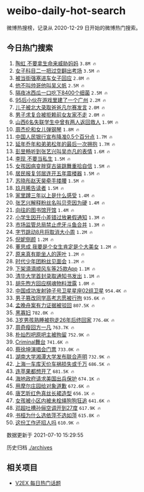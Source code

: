 # weibo-daily-hot-search

微博热搜榜，记录从 2020-12-29 日开始的微博热门搜索。

## 今日热门搜索

<!-- BEGIN -->

1. [陶虹 不要拿生命来威胁妈妈](https://s.weibo.com/weibo?q=%E9%99%B6%E8%99%B9%20%E4%B8%8D%E8%A6%81%E6%8B%BF%E7%94%9F%E5%91%BD%E6%9D%A5%E5%A8%81%E8%83%81%E5%A6%88%E5%A6%88&Refer=top) `3.8M 🔥`
1. [女子科目二一把过空翻出考场](https://s.weibo.com/weibo?q=%23%E5%A5%B3%E5%AD%90%E7%A7%91%E7%9B%AE%E4%BA%8C%E4%B8%80%E6%8A%8A%E8%BF%87%E7%A9%BA%E7%BF%BB%E5%87%BA%E8%80%83%E5%9C%BA%23&Refer=top) `3.5M 🔥`
1. [被当街强塞进车女子回应](https://s.weibo.com/weibo?q=%23%E8%A2%AB%E5%BD%93%E8%A1%97%E5%BC%BA%E5%A1%9E%E8%BF%9B%E8%BD%A6%E5%A5%B3%E5%AD%90%E5%9B%9E%E5%BA%94%23&Refer=top) `2.8M 🔥`
1. [他不叫帅哥他叫吴义帆](https://s.weibo.com/weibo?q=%23%E4%BB%96%E4%B8%8D%E5%8F%AB%E5%B8%85%E5%93%A5%E4%BB%96%E5%8F%AB%E5%90%B4%E4%B9%89%E5%B8%86%23&Refer=top) `2.5M 🔥`
1. [隔夜冰西瓜一口吃下8400个细菌](https://s.weibo.com/weibo?q=%23%E9%9A%94%E5%A4%9C%E5%86%B0%E8%A5%BF%E7%93%9C%E4%B8%80%E5%8F%A3%E5%90%83%E4%B8%8B8400%E4%B8%AA%E7%BB%86%E8%8F%8C%23&Refer=top) `2.5M 🔥`
1. [95后小伙在游戏里建了一个广州](https://s.weibo.com/weibo?q=%2395%E5%90%8E%E5%B0%8F%E4%BC%99%E5%9C%A8%E6%B8%B8%E6%88%8F%E9%87%8C%E5%BB%BA%E4%BA%86%E4%B8%80%E4%B8%AA%E5%B9%BF%E5%B7%9E%23&Refer=top) `2.2M 🔥`
1. [儿子被北大录取爸爸凡尔赛发言](https://s.weibo.com/weibo?q=%23%E5%84%BF%E5%AD%90%E8%A2%AB%E5%8C%97%E5%A4%A7%E5%BD%95%E5%8F%96%E7%88%B8%E7%88%B8%E5%87%A1%E5%B0%94%E8%B5%9B%E5%8F%91%E8%A8%80%23&Refer=top) `2.0M 🔥`
1. [男子求复合被拒赖前女友家不走](https://s.weibo.com/weibo?q=%23%E7%94%B7%E5%AD%90%E6%B1%82%E5%A4%8D%E5%90%88%E8%A2%AB%E6%8B%92%E8%B5%96%E5%89%8D%E5%A5%B3%E5%8F%8B%E5%AE%B6%E4%B8%8D%E8%B5%B0%23&Refer=top) `2.0M 🔥`
1. [山西6名失联学生中曾有两人返回救人](https://s.weibo.com/weibo?q=%23%E5%B1%B1%E8%A5%BF6%E5%90%8D%E5%A4%B1%E8%81%94%E5%AD%A6%E7%94%9F%E4%B8%AD%E6%9B%BE%E6%9C%89%E4%B8%A4%E4%BA%BA%E8%BF%94%E5%9B%9E%E6%95%91%E4%BA%BA%23&Refer=top) `1.9M 🔥`
1. [周杰伦和女儿弹钢琴](https://s.weibo.com/weibo?q=%23%E5%91%A8%E6%9D%B0%E4%BC%A6%E5%92%8C%E5%A5%B3%E5%84%BF%E5%BC%B9%E9%92%A2%E7%90%B4%23&Refer=top) `1.8M 🔥`
1. [中国人民银行宣布降准0.5个百分点](https://s.weibo.com/weibo?q=%23%E4%B8%AD%E5%9B%BD%E4%BA%BA%E6%B0%91%E9%93%B6%E8%A1%8C%E5%AE%A3%E5%B8%83%E9%99%8D%E5%87%860.5%E4%B8%AA%E7%99%BE%E5%88%86%E7%82%B9%23&Refer=top) `1.7M 🔥`
1. [延年乔年和弟弟松年的最后一次拥抱](https://s.weibo.com/weibo?q=%23%E5%BB%B6%E5%B9%B4%E4%B9%94%E5%B9%B4%E5%92%8C%E5%BC%9F%E5%BC%9F%E6%9D%BE%E5%B9%B4%E7%9A%84%E6%9C%80%E5%90%8E%E4%B8%80%E6%AC%A1%E6%8B%A5%E6%8A%B1%23&Refer=top) `1.7M 🔥`
1. [彭昱畅听到张艺兴叫吴亦凡的表情](https://s.weibo.com/weibo?q=%23%E5%BD%AD%E6%98%B1%E7%95%85%E5%90%AC%E5%88%B0%E5%BC%A0%E8%89%BA%E5%85%B4%E5%8F%AB%E5%90%B4%E4%BA%A6%E5%87%A1%E7%9A%84%E8%A1%A8%E6%83%85%23&Refer=top) `1.6M 🔥`
1. [李现 不要当私生](https://s.weibo.com/weibo?q=%E6%9D%8E%E7%8E%B0%20%E4%B8%8D%E8%A6%81%E5%BD%93%E7%A7%81%E7%94%9F&Refer=top) `1.5M 🔥`
1. [女孩因病变胖穿古装跳舞重拾自信](https://s.weibo.com/weibo?q=%23%E5%A5%B3%E5%AD%A9%E5%9B%A0%E7%97%85%E5%8F%98%E8%83%96%E7%A9%BF%E5%8F%A4%E8%A3%85%E8%B7%B3%E8%88%9E%E9%87%8D%E6%8B%BE%E8%87%AA%E4%BF%A1%23&Refer=top) `1.5M 🔥`
1. [居民报复邻居连开五年震楼器](https://s.weibo.com/weibo?q=%23%E5%B1%85%E6%B0%91%E6%8A%A5%E5%A4%8D%E9%82%BB%E5%B1%85%E8%BF%9E%E5%BC%80%E4%BA%94%E5%B9%B4%E9%9C%87%E6%A5%BC%E5%99%A8%23&Refer=top) `1.5M 🔥`
1. [苏晓彤赵天昊牵手搂腰](https://s.weibo.com/weibo?q=%23%E8%8B%8F%E6%99%93%E5%BD%A4%E8%B5%B5%E5%A4%A9%E6%98%8A%E7%89%B5%E6%89%8B%E6%90%82%E8%85%B0%23&Refer=top) `1.5M 🔥`
1. [玖月晞告读者](https://s.weibo.com/weibo?q=%23%E7%8E%96%E6%9C%88%E6%99%9E%E5%91%8A%E8%AF%BB%E8%80%85%23&Refer=top) `1.5M 🔥`
1. [家里蹲三年以上是什么感受](https://s.weibo.com/weibo?q=%23%E5%AE%B6%E9%87%8C%E8%B9%B2%E4%B8%89%E5%B9%B4%E4%BB%A5%E4%B8%8A%E6%98%AF%E4%BB%80%E4%B9%88%E6%84%9F%E5%8F%97%23&Refer=top) `1.4M 🔥`
1. [张艺兴解释粉丝名叫贝壳因为硬](https://s.weibo.com/weibo?q=%23%E5%BC%A0%E8%89%BA%E5%85%B4%E8%A7%A3%E9%87%8A%E7%B2%89%E4%B8%9D%E5%90%8D%E5%8F%AB%E8%B4%9D%E5%A3%B3%E5%9B%A0%E4%B8%BA%E7%A1%AC%23&Refer=top) `1.4M 🔥`
1. [向往的图书馆开馆](https://s.weibo.com/weibo?q=%23%E5%90%91%E5%BE%80%E7%9A%84%E5%9B%BE%E4%B9%A6%E9%A6%86%E5%BC%80%E9%A6%86%23&Refer=top) `1.4M 🔥`
1. [小学生因开小差错过放暑假通知](https://s.weibo.com/weibo?q=%23%E5%B0%8F%E5%AD%A6%E7%94%9F%E5%9B%A0%E5%BC%80%E5%B0%8F%E5%B7%AE%E9%94%99%E8%BF%87%E6%94%BE%E6%9A%91%E5%81%87%E9%80%9A%E7%9F%A5%23&Refer=top) `1.3M 🔥`
1. [市场监管总局禁止虎牙斗鱼合并](https://s.weibo.com/weibo?q=%23%E5%B8%82%E5%9C%BA%E7%9B%91%E7%AE%A1%E6%80%BB%E5%B1%80%E7%A6%81%E6%AD%A2%E8%99%8E%E7%89%99%E6%96%97%E9%B1%BC%E5%90%88%E5%B9%B6%23&Refer=top) `1.3M 🔥`
1. [字节跳动8月将取消大小周](https://s.weibo.com/weibo?q=%23%E5%AD%97%E8%8A%82%E8%B7%B3%E5%8A%A88%E6%9C%88%E5%B0%86%E5%8F%96%E6%B6%88%E5%A4%A7%E5%B0%8F%E5%91%A8%23&Refer=top) `1.2M 🔥`
1. [倪妮侧颜](https://s.weibo.com/weibo?q=%23%E5%80%AA%E5%A6%AE%E4%BE%A7%E9%A2%9C%23&Refer=top) `1.2M 🔥`
1. [董思成 我要是个女生肯定是个大美女](https://s.weibo.com/weibo?q=%E8%91%A3%E6%80%9D%E6%88%90%20%E6%88%91%E8%A6%81%E6%98%AF%E4%B8%AA%E5%A5%B3%E7%94%9F%E8%82%AF%E5%AE%9A%E6%98%AF%E4%B8%AA%E5%A4%A7%E7%BE%8E%E5%A5%B3&Refer=top) `1.2M 🔥`
1. [原来真有能坐人的莲叶](https://s.weibo.com/weibo?q=%23%E5%8E%9F%E6%9D%A5%E7%9C%9F%E6%9C%89%E8%83%BD%E5%9D%90%E4%BA%BA%E7%9A%84%E8%8E%B2%E5%8F%B6%23&Refer=top) `1.2M 🔥`
1. [时代少年团粉丝见面会](https://s.weibo.com/weibo?q=%23%E6%97%B6%E4%BB%A3%E5%B0%91%E5%B9%B4%E5%9B%A2%E7%B2%89%E4%B8%9D%E8%A7%81%E9%9D%A2%E4%BC%9A%23&Refer=top) `1.2M 🔥`
1. [下架滴滴顺风车等25款App](https://s.weibo.com/weibo?q=%23%E4%B8%8B%E6%9E%B6%E6%BB%B4%E6%BB%B4%E9%A1%BA%E9%A3%8E%E8%BD%A6%E7%AD%8925%E6%AC%BEApp%23&Refer=top) `1.1M 🔥`
1. [清华大学首封录取通知书发出](https://s.weibo.com/weibo?q=%23%E6%B8%85%E5%8D%8E%E5%A4%A7%E5%AD%A6%E9%A6%96%E5%B0%81%E5%BD%95%E5%8F%96%E9%80%9A%E7%9F%A5%E4%B9%A6%E5%8F%91%E5%87%BA%23&Refer=top) `1.1M 🔥`
1. [胡先煦方回应棋魂物料泄露](https://s.weibo.com/weibo?q=%23%E8%83%A1%E5%85%88%E7%85%A6%E6%96%B9%E5%9B%9E%E5%BA%94%E6%A3%8B%E9%AD%82%E7%89%A9%E6%96%99%E6%B3%84%E9%9C%B2%23&Refer=top) `1.0M 🔥`
1. [中国成功发射钟子号卫星星座02组卫星](https://s.weibo.com/weibo?q=%23%E4%B8%AD%E5%9B%BD%E6%88%90%E5%8A%9F%E5%8F%91%E5%B0%84%E9%92%9F%E5%AD%90%E5%8F%B7%E5%8D%AB%E6%98%9F%E6%98%9F%E5%BA%A702%E7%BB%84%E5%8D%AB%E6%98%9F%23&Refer=top) `954.4K 🔥`
1. [男子篡改同学高考志愿被行拘](https://s.weibo.com/weibo?q=%23%E7%94%B7%E5%AD%90%E7%AF%A1%E6%94%B9%E5%90%8C%E5%AD%A6%E9%AB%98%E8%80%83%E5%BF%97%E6%84%BF%E8%A2%AB%E8%A1%8C%E6%8B%98%23&Refer=top) `935.6K 🔥`
1. [孟晚舟案有力证据被驳回](https://s.weibo.com/weibo?q=%23%E5%AD%9F%E6%99%9A%E8%88%9F%E6%A1%88%E6%9C%89%E5%8A%9B%E8%AF%81%E6%8D%AE%E8%A2%AB%E9%A9%B3%E5%9B%9E%23&Refer=top) `807.5K 🔥`
1. [黑寡妇](https://s.weibo.com/weibo?q=%E9%BB%91%E5%AF%A1%E5%A6%87&Refer=top) `782.0K 🔥`
1. [3岁男孩熟睡被抱走26年后终回家](https://s.weibo.com/weibo?q=%233%E5%B2%81%E7%94%B7%E5%AD%A9%E7%86%9F%E7%9D%A1%E8%A2%AB%E6%8A%B1%E8%B5%B026%E5%B9%B4%E5%90%8E%E7%BB%88%E5%9B%9E%E5%AE%B6%23&Refer=top) `776.4K 🔥`
1. [周奇瘦回方一凡](https://s.weibo.com/weibo?q=%23%E5%91%A8%E5%A5%87%E7%98%A6%E5%9B%9E%E6%96%B9%E4%B8%80%E5%87%A1%23&Refer=top) `763.7K 🔥`
1. [朴灿烈吧原吧主被拘留](https://s.weibo.com/weibo?q=%23%E6%9C%B4%E7%81%BF%E7%83%88%E5%90%A7%E5%8E%9F%E5%90%A7%E4%B8%BB%E8%A2%AB%E6%8B%98%E7%95%99%23&Refer=top) `752.9K 🔥`
1. [Criminal舞台](https://s.weibo.com/weibo?q=%23Criminal%E8%88%9E%E5%8F%B0%23&Refer=top) `741.6K 🔥`
1. [蔡徐坤演唱会门票](https://s.weibo.com/weibo?q=%23%E8%94%A1%E5%BE%90%E5%9D%A4%E6%BC%94%E5%94%B1%E4%BC%9A%E9%97%A8%E7%A5%A8%23&Refer=top) `733.0K 🔥`
1. [湖南大学湘潭大学发布联合声明](https://s.weibo.com/weibo?q=%23%E6%B9%96%E5%8D%97%E5%A4%A7%E5%AD%A6%E6%B9%98%E6%BD%AD%E5%A4%A7%E5%AD%A6%E5%8F%91%E5%B8%83%E8%81%94%E5%90%88%E5%A3%B0%E6%98%8E%23&Refer=top) `732.9K 🔥`
1. [上海一车库天价车祸损失或千万](https://s.weibo.com/weibo?q=%23%E4%B8%8A%E6%B5%B7%E4%B8%80%E8%BD%A6%E5%BA%93%E5%A4%A9%E4%BB%B7%E8%BD%A6%E7%A5%B8%E6%8D%9F%E5%A4%B1%E6%88%96%E5%8D%83%E4%B8%87%23&Refer=top) `686.5K 🔥`
1. [连苹果都想开了](https://s.weibo.com/weibo?q=%23%E8%BF%9E%E8%8B%B9%E6%9E%9C%E9%83%BD%E6%83%B3%E5%BC%80%E4%BA%86%23&Refer=top) `681.5K 🔥`
1. [海地政府请求美国出兵保护](https://s.weibo.com/weibo?q=%23%E6%B5%B7%E5%9C%B0%E6%94%BF%E5%BA%9C%E8%AF%B7%E6%B1%82%E7%BE%8E%E5%9B%BD%E5%87%BA%E5%85%B5%E4%BF%9D%E6%8A%A4%23&Refer=top) `674.1K 🔥`
1. [用摩尔庄园给对象道歉](https://s.weibo.com/weibo?q=%23%E7%94%A8%E6%91%A9%E5%B0%94%E5%BA%84%E5%9B%AD%E7%BB%99%E5%AF%B9%E8%B1%A1%E9%81%93%E6%AD%89%23&Refer=top) `672.6K 🔥`
1. [唐艺昕红色真丝长裙造型](https://s.weibo.com/weibo?q=%23%E5%94%90%E8%89%BA%E6%98%95%E7%BA%A2%E8%89%B2%E7%9C%9F%E4%B8%9D%E9%95%BF%E8%A3%99%E9%80%A0%E5%9E%8B%23&Refer=top) `656.1K 🔥`
1. [女孩被小区内被未栓绳狗狗狂追](https://s.weibo.com/weibo?q=%23%E5%A5%B3%E5%AD%A9%E8%A2%AB%E5%B0%8F%E5%8C%BA%E5%86%85%E8%A2%AB%E6%9C%AA%E6%A0%93%E7%BB%B3%E7%8B%97%E7%8B%97%E7%8B%82%E8%BF%BD%23&Refer=top) `641.6K 🔥`
1. [邓超吐槽孙俪空调开到27度](https://s.weibo.com/weibo?q=%23%E9%82%93%E8%B6%85%E5%90%90%E6%A7%BD%E5%AD%99%E4%BF%AA%E7%A9%BA%E8%B0%83%E5%BC%80%E5%88%B027%E5%BA%A6%23&Refer=top) `617.9K 🔥`
1. [书桓为什么选依萍不选如萍](https://s.weibo.com/weibo?q=%23%E4%B9%A6%E6%A1%93%E4%B8%BA%E4%BB%80%E4%B9%88%E9%80%89%E4%BE%9D%E8%90%8D%E4%B8%8D%E9%80%89%E5%A6%82%E8%90%8D%23&Refer=top) `615.8K 🔥`
1. [这份工作还招人吗](https://s.weibo.com/weibo?q=%23%E8%BF%99%E4%BB%BD%E5%B7%A5%E4%BD%9C%E8%BF%98%E6%8B%9B%E4%BA%BA%E5%90%97%23&Refer=top) `610.9K 🔥`

数据更新于 2021-07-10 15:29:55

<!-- END -->

历史归档 [./archives](./archives)

## 相关项目

- [V2EX 每日热门话题](https://github.com/boojack/v2ex-daily-hot-topic)
